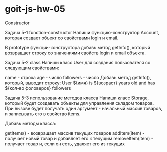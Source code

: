 # goit-js-hw-05

Constructor

Задача 5-1
function-constructor
Напиши функцию-конструктор Account, которая создает объект со свойствами login и email.

В prototype функции-конструктора добавь метод getInfo(), который возвращает строку со значениями свойств login и email объекта.

Задача 5-2
class
Напиши класс User для создания пользователя со следующим свойствами:

name - строка
age - число
followers - число
Добавь метод getInfo(), который, выводит строку: User ${имя} is ${возраст} years old and has \${кол-во фоловеров} followers

Задача 5-3
использование методов класса
Напиши класс Storage, который будет создавать объекты для управления складом товаров. При вызове будет получать один аргумент - начальный массив товаров, и записывать его в свойство items.

Добавь методы класса:

getItems() - возвращает массив текущих товаров
addItem(item) - получает новый товар и добавляет его к текущим
removeItem(item) - получает товар и, если он есть, удаляет его из текущих

